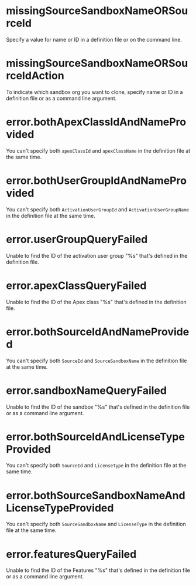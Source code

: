 # missingSourceSandboxNameORSourceId

Specify a value for name or ID in a definition file or on the command line.

# missingSourceSandboxNameORSourceIdAction

To indicate which sandbox org you want to clone, specify name or ID in a definition file or as a command line argument.

# error.bothApexClassIdAndNameProvided

You can't specify both `apexClassId` and `apexClassName` in the definition file at the same time.

# error.bothUserGroupIdAndNameProvided

You can't specify both `ActivationUserGroupId` and `ActivationUserGroupName` in the definition file at the same time.

# error.userGroupQueryFailed

Unable to find the ID of the activation user group "%s" that's defined in the definition file.

# error.apexClassQueryFailed

Unable to find the ID of the Apex class "%s" that's defined in the definition file.

# error.bothSourceIdAndNameProvided

You can't specify both `SourceId` and `SourceSandboxName` in the definition file at the same time.

# error.sandboxNameQueryFailed

Unable to find the ID of the sandbox "%s" that's defined in the definition file or as a command line argument.

# error.bothSourceIdAndLicenseTypeProvided

You can't specify both `SourceId` and `LicenseType` in the definition file at the same time.

# error.bothSourceSandboxNameAndLicenseTypeProvided

You can't specify both `SourceSandboxName` and `LicenseType` in the definition file at the same time.

# error.featuresQueryFailed

Unable to find the ID of the Features "%s" that's defined in the definition file or as a command line argument.
